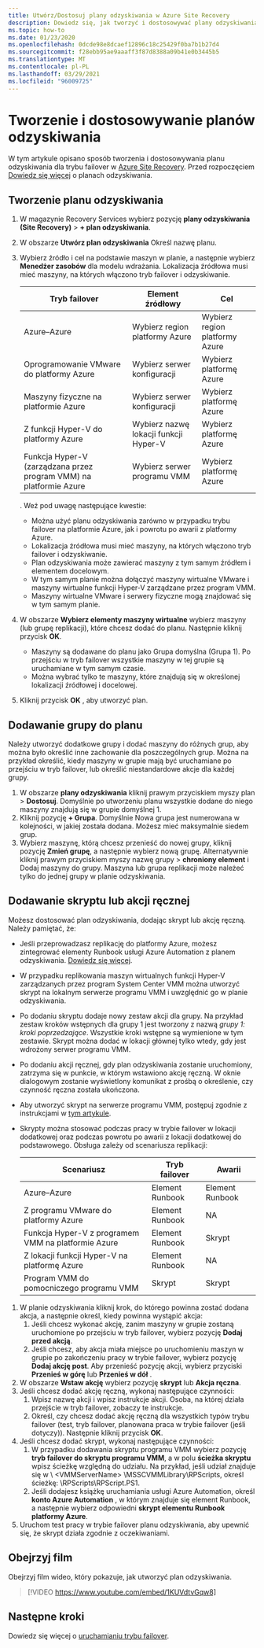 ```yaml
---
title: Utwórz/Dostosuj plany odzyskiwania w Azure Site Recovery
description: Dowiedz się, jak tworzyć i dostosowywać plany odzyskiwania na potrzeby odzyskiwania po awarii przy użyciu usługi Azure Site Recovery.
ms.topic: how-to
ms.date: 01/23/2020
ms.openlocfilehash: 0dcde98e8dcaef12896c18c25429f0ba7b1b27d4
ms.sourcegitcommit: f28ebb95ae9aaaff3f87d8388a09b41e0b3445b5
ms.translationtype: MT
ms.contentlocale: pl-PL
ms.lasthandoff: 03/29/2021
ms.locfileid: "96009725"
---
```

# <a name="create-and-customize-recovery-plans"></a>Tworzenie i dostosowywanie planów odzyskiwania

W tym artykule opisano sposób tworzenia i dostosowywania planu odzyskiwania dla trybu failover w [Azure Site Recovery](site-recovery-overview.md). Przed rozpoczęciem [Dowiedz się więcej](recovery-plan-overview.md) o planach odzyskiwania.

## <a name="create-a-recovery-plan"></a>Tworzenie planu odzyskiwania

1. W magazynie Recovery Services wybierz pozycję **plany odzyskiwania (Site Recovery)**  >  **+ plan odzyskiwania**.
2. W obszarze **Utwórz plan odzyskiwania** Określ nazwę planu.
3. Wybierz źródło i cel na podstawie maszyn w planie, a następnie wybierz **Menedżer zasobów** dla modelu wdrażania. Lokalizacja źródłowa musi mieć maszyny, na których włączono tryb failover i odzyskiwanie. 

    **Tryb failover** | **Element źródłowy** | **Cel** 
   --- | --- | ---
   Azure–Azure | Wybierz region platformy Azure | Wybierz region platformy Azure
   Oprogramowanie VMware do platformy Azure | Wybierz serwer konfiguracji | Wybierz platformę Azure
   Maszyny fizyczne na platformie Azure | Wybierz serwer konfiguracji | Wybierz platformę Azure   
   Z funkcji Hyper-V do platformy Azure | Wybierz nazwę lokacji funkcji Hyper-V | Wybierz platformę Azure
   Funkcja Hyper-V (zarządzana przez program VMM) na platformie Azure  | Wybierz serwer programu VMM | Wybierz platformę Azure
  
    . Weź pod uwagę następujące kwestie:
    - Można użyć planu odzyskiwania zarówno w przypadku trybu failover na platformie Azure, jak i powrotu po awarii z platformy Azure.
    - Lokalizacja źródłowa musi mieć maszyny, na których włączono tryb failover i odzyskiwanie.
    - Plan odzyskiwania może zawierać maszyny z tym samym źródłem i elementem docelowym.
    - W tym samym planie można dołączyć maszyny wirtualne VMware i maszyny wirtualne funkcji Hyper-V zarządzane przez program VMM.
    - Maszyny wirtualne VMware i serwery fizyczne mogą znajdować się w tym samym planie.

4. W obszarze **Wybierz elementy maszyny wirtualne** wybierz maszyny (lub grupę replikacji), które chcesz dodać do planu. Następnie kliknij przycisk **OK**.
    - Maszyny są dodawane do planu jako Grupa domyślna (Grupa 1). Po przejściu w tryb failover wszystkie maszyny w tej grupie są uruchamiane w tym samym czasie.
    - Można wybrać tylko te maszyny, które znajdują się w określonej lokalizacji źródłowej i docelowej. 
5. Kliknij przycisk **OK** , aby utworzyć plan.

## <a name="add-a-group-to-a-plan"></a>Dodawanie grupy do planu

Należy utworzyć dodatkowe grupy i dodać maszyny do różnych grup, aby można było określić inne zachowanie dla poszczególnych grup. Można na przykład określić, kiedy maszyny w grupie mają być uruchamiane po przejściu w tryb failover, lub określić niestandardowe akcje dla każdej grupy.

1. W obszarze **plany odzyskiwania** kliknij prawym przyciskiem myszy plan > **Dostosuj**. Domyślnie po utworzeniu planu wszystkie dodane do niego maszyny znajdują się w grupie domyślnej 1.
2. Kliknij pozycję **+ Grupa**. Domyślnie Nowa grupa jest numerowana w kolejności, w jakiej została dodana. Możesz mieć maksymalnie siedem grup.
3. Wybierz maszynę, którą chcesz przenieść do nowej grupy, kliknij pozycję **Zmień grupę**, a następnie wybierz nową grupę. Alternatywnie kliknij prawym przyciskiem myszy nazwę grupy > **chroniony element** i Dodaj maszyny do grupy. Maszyna lub grupa replikacji może należeć tylko do jednej grupy w planie odzyskiwania.


## <a name="add-a-script-or-manual-action"></a>Dodawanie skryptu lub akcji ręcznej

Możesz dostosować plan odzyskiwania, dodając skrypt lub akcję ręczną. Należy pamiętać, że:

- Jeśli przeprowadzasz replikację do platformy Azure, możesz zintegrować elementy Runbook usługi Azure Automation z planem odzyskiwania. [Dowiedz się więcej](site-recovery-runbook-automation.md).
- W przypadku replikowania maszyn wirtualnych funkcji Hyper-V zarządzanych przez program System Center VMM można utworzyć skrypt na lokalnym serwerze programu VMM i uwzględnić go w planie odzyskiwania.
- Po dodaniu skryptu dodaje nowy zestaw akcji dla grupy. Na przykład zestaw kroków wstępnych dla grupy 1 jest tworzony z nazwą *grupy 1: kroki poprzedzające*. Wszystkie kroki wstępne są wymienione w tym zestawie. Skrypt można dodać w lokacji głównej tylko wtedy, gdy jest wdrożony serwer programu VMM.
- Po dodaniu akcji ręcznej, gdy plan odzyskiwania zostanie uruchomiony, zatrzyma się w punkcie, w którym wstawiono akcję ręczną. W oknie dialogowym zostanie wyświetlony komunikat z prośbą o określenie, czy czynność ręczna została ukończona.
- Aby utworzyć skrypt na serwerze programu VMM, postępuj zgodnie z instrukcjami w [tym artykule](hyper-v-vmm-recovery-script.md).
- Skrypty można stosować podczas pracy w trybie failover w lokacji dodatkowej oraz podczas powrotu po awarii z lokacji dodatkowej do podstawowego. Obsługa zależy od scenariusza replikacji:
    
    **Scenariusz** | **Tryb failover** | **Awarii**
    --- | --- | --- 
    Azure–Azure  | Element Runbook | Element Runbook
    Z programu VMware do platformy Azure | Element Runbook | NA 
    Funkcja Hyper-V z programem VMM na platformie Azure | Element Runbook | Skrypt
    Z lokacji funkcji Hyper-V na platformę Azure | Element Runbook | NA
    Program VMM do pomocniczego programu VMM | Skrypt | Skrypt

1. W planie odzyskiwania kliknij krok, do którego powinna zostać dodana akcja, a następnie określ, kiedy powinna wystąpić akcja:
    1. Jeśli chcesz wykonać akcję, zanim maszyny w grupie zostaną uruchomione po przejściu w tryb failover, wybierz pozycję **Dodaj przed akcją**.
    1. Jeśli chcesz, aby akcja miała miejsce po uruchomieniu maszyn w grupie po zakończeniu pracy w trybie failover, wybierz pozycję **Dodaj akcję post**. Aby przenieść pozycję akcji, wybierz przyciski **Przenieś w górę** lub **Przenieś w dół** .
2. W obszarze **Wstaw akcję** wybierz pozycję **skrypt** lub **Akcja ręczna**.
3. Jeśli chcesz dodać akcję ręczną, wykonaj następujące czynności:
    1. Wpisz nazwę akcji i wpisz instrukcje akcji. Osoba, na której działa przejście w tryb failover, zobaczy te instrukcje.
    1. Określ, czy chcesz dodać akcję ręczną dla wszystkich typów trybu failover (test, tryb failover, planowana praca w trybie failover (jeśli dotyczy)). Następnie kliknij przycisk **OK**.
4. Jeśli chcesz dodać skrypt, wykonaj następujące czynności:
    1. W przypadku dodawania skryptu programu VMM wybierz pozycję **tryb failover do skryptu programu VMM**, a w polu **ścieżka skryptu** wpisz ścieżkę względną do udziału. Na przykład, jeśli udział znajduje się w \\ \<VMMServerName> \MSSCVMMLibrary\RPScripts, określ ścieżkę: \RPScripts\RPScript.PS1.
    1. Jeśli dodajesz książkę uruchamiania usługi Azure Automation, określ **konto Azure Automation** , w którym znajduje się element Runbook, a następnie wybierz odpowiedni **skrypt elementu Runbook platformy Azure**.
5. Uruchom test pracy w trybie failover planu odzyskiwania, aby upewnić się, że skrypt działa zgodnie z oczekiwaniami.

## <a name="watch-a-video"></a>Obejrzyj film

Obejrzyj film wideo, który pokazuje, jak utworzyć plan odzyskiwania.


> [!VIDEO https://www.youtube.com/embed/1KUVdtvGqw8]

## <a name="next-steps"></a>Następne kroki

Dowiedz się więcej o [uruchamianiu trybu failover](site-recovery-failover.md).  

    
